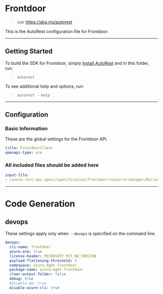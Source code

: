 # Frontdoor

> see https://aka.ms/autorest

This is the AutoRest configuration file for Frontdoor.

---

## Getting Started

To build the SDK for Frontdoor, simply [Install AutoRest](https://aka.ms/autorest/install) and in this folder, run:

> `autorest`

To see additional help and options, run:

> `autorest --help`

---

## Configuration

### Basic Information

These are the global settings for the Frontdoor API.

``` yaml
title: FrontdoorClient
openapi-type: arm
```

### All included files should be added here

``` yaml
input-file:
- /azure-rest-api-specs/specification/frontdoor/resource-manager/Microsoft.Network/stable/2019-04-01/frontdoor.json
```

---

# Code Generation

## devops

These settings apply only when `--devops` is specified on the command line.

``` yaml $(devops)
devops:
  cli-name: frontdoor
  azure-arm: true
  license-header: MICROSOFT_MIT_NO_VERSION
  payload-flattening-threshold: 2
  namespace: azure.mgmt.frontdoor
  package-name: azure-mgmt-frontdoor
  clear-output-folder: false
  debug: true
  #disable-mm: true
  disable-azure-cli: true
```
